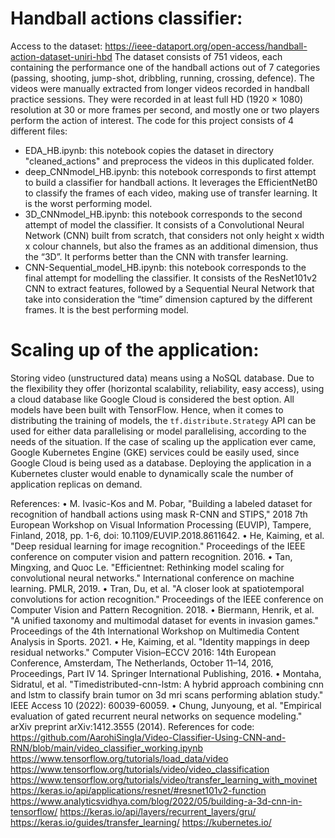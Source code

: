 # Handball actions classifier:
Access to the dataset: https://ieee-dataport.org/open-access/handball-action-dataset-uniri-hbd
The dataset consists of 751 videos, each containing the performance one of the handball actions out of 7 categories (passing, shooting, jump-shot, dribbling, running, crossing, defence). The videos were manually extracted from longer videos recorded in handball practice sessions. They were recorded in at least full HD (1920 × 1080) resolution at 30 or more frames per second, and mostly one or two players perform the action of interest.
The code for this project consists of 4 different files:
-	EDA_HB.ipynb: this notebook copies the dataset in directory "cleaned_actions" and preprocess the videos in this duplicated folder.
-	deep_CNNmodel_HB.ipynb: this notebook corresponds to first attempt to build a classifier for handball actions. It leverages the EfficientNetB0 to classify the frames of each video, making use of transfer learning. It is the worst performing model.
-	3D_CNNmodel_HB.ipynb: this notebook corresponds to the second attempt of model the classifier. It consists of a Convolutional Neural Network (CNN) built from scratch, that considers not only height x width x colour channels, but also the frames as an additional dimension, thus the “3D”. It performs better than the CNN with transfer learning.
-	CNN-Sequential_model_HB.ipynb: this notebook corresponds to the final attempt for modelling the classifier. It consists of the ResNet101v2 CNN to extract features, followed by a Sequential Neural Network that take into consideration the “time” dimension captured by the different frames. It is the best performing model.
  
# Scaling up of the application:
Storing video (unstructured data) means using a NoSQL database. Due to the flexibility they offer (horizontal scalability, reliability, easy access), using a cloud database like Google Cloud is considered the best option. 
All models have been built with TensorFlow. Hence, when it comes to distributing the training of models, the `tf.distribute.Strategy` API can be used for either data parallelising or model parallelising, according to the needs of the situation. If the case of scaling up the application ever came, Google Kubernetes Engine (GKE) services could be easily used, since Google Cloud is being used as a database. Deploying the application in a Kubernetes cluster would enable to dynamically scale the number of application replicas on demand.

References:
•	M. Ivasic-Kos and M. Pobar, "Building a labeled dataset for recognition of handball actions using mask R-CNN and STIPS," 2018 7th European Workshop on Visual Information Processing (EUVIP), Tampere, Finland, 2018, pp. 1-6, doi: 10.1109/EUVIP.2018.8611642. 
•	He, Kaiming, et al. "Deep residual learning for image recognition." Proceedings of the IEEE conference on computer vision and pattern recognition. 2016. 
•	Tan, Mingxing, and Quoc Le. "Efficientnet: Rethinking model scaling for convolutional neural networks." International conference on machine learning. PMLR, 2019. 
•	Tran, Du, et al. "A closer look at spatiotemporal convolutions for action recognition." Proceedings of the IEEE conference on Computer Vision and Pattern Recognition. 2018. 
•	Biermann, Henrik, et al. "A unified taxonomy and multimodal dataset for events in invasion games." Proceedings of the 4th International Workshop on Multimedia Content Analysis in Sports. 2021. 
•	He, Kaiming, et al. "Identity mappings in deep residual networks." Computer Vision–ECCV 2016: 14th European Conference, Amsterdam, The Netherlands, October 11–14, 2016, Proceedings, Part IV 14. Springer International Publishing, 2016. 
•	Montaha, Sidratul, et al. "Timedistributed-cnn-lstm: A hybrid approach combining cnn and lstm to classify brain tumor on 3d mri scans performing ablation study." IEEE Access 10 (2022): 60039-60059. 
•	Chung, Junyoung, et al. "Empirical evaluation of gated recurrent neural networks on sequence modeling." arXiv preprint arXiv:1412.3555 (2014).
References for code:
https://github.com/AarohiSingla/Video-Classifier-Using-CNN-and-RNN/blob/main/video_classifier_working.ipynb
https://www.tensorflow.org/tutorials/load_data/video
https://www.tensorflow.org/tutorials/video/video_classification
https://www.tensorflow.org/tutorials/video/transfer_learning_with_movinet
https://keras.io/api/applications/resnet/#resnet101v2-function
https://www.analyticsvidhya.com/blog/2022/05/building-a-3d-cnn-in-tensorflow/
https://keras.io/api/layers/recurrent_layers/gru/
https://keras.io/guides/transfer_learning/
https://kubernetes.io/
